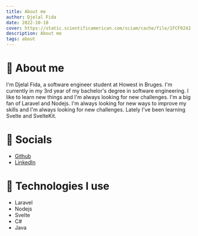 ```yaml
---
title: About me
author: Djelal Fida
date: 2022-10-10
cover: https://static.scientificamerican.com/sciam/cache/file/1FCF0242-35AD-4E97-9558FBD4278568CD_source.jpg
description: About me
tags: about
---
```


# 🚀 About me

I'm Djelal Fida, a software engineer student at Howest in Bruges. I'm currently in my 3rd year of my bachelor's degree in software engineering. I like to learn new things and I'm always looking for new challenges. I'm a big fan of Laravel and Nodejs. I'm always looking for new ways to improve my skills and I'm always looking for new challenges. Lately I've been learning Svelte and SvelteKit.

# 🔗 Socials

- [Github](https://github.com/djelalfida)
- [LinkedIn](https://www.linkedin.com/in/djelalfida/)

# 🔭 Technologies I use

- Laravel
- Nodejs
- Svelte
- C#
- Java
